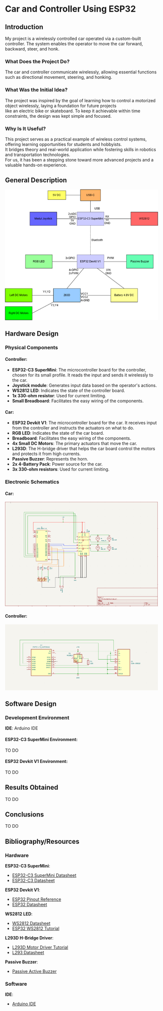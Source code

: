 # Car and Controller Using ESP32

## Introduction

My project is a wirelessly controlled car operated via a custom-built controller. The system enables the operator to move the car forward, backward, steer, and honk.  

### What Does the Project Do?  
The car and controller communicate wirelessly, allowing essential functions such as directional movement, steering, and honking.  

### What Was the Initial Idea?  
The project was inspired by the goal of learning how to control a motorized object wirelessly, laying a foundation for future projects   
like an electric bike or skateboard. To keep it achievable within time constraints, the design was kept simple and focused.  

### Why Is It Useful?  
This project serves as a practical example of wireless control systems, offering learning opportunities for students and hobbyists.   
It bridges theory and real-world application while fostering skills in robotics and transportation technologies.  
For us, it has been a stepping stone toward more advanced projects and a valuable hands-on experience.

## General Description

![plot](./Media/Copie%20pentru%20SchemaBlock.drawio.png)

## Hardware Design

### Physical Components

#### Controller:
- **ESP32-C3 SuperMini**: The microcontroller board for the controller, chosen for its small profile. It reads the input and sends it wirelessly to the car.
- **Joystick module**: Generates input data based on the operator's actions.
- **WS2812 LED**: Indicates the state of the controller board.
- **1x 330-ohm resistor**: Used for current limiting.
- **Small Breadboard**: Facilitates the easy wiring of the components.

#### Car:
- **ESP32 Devkit V1**: The microcontroller board for the car. It receives input from the controller and instructs the actuators on what to do.
- **RGB LED**: Indicates the state of the car board.
- **Breadboard**: Facilitates the easy wiring of the components.
- **4x Small DC Motors**: The primary actuators that move the car.
- **L293D**: The H-bridge driver that helps the car board control the motors and protects it from high currents.
- **Passive Buzzer**: Represents the horn.
- **2x 4-Battery Pack**: Power source for the car.
- **3x 330-ohm resistors**: Used for current limiting.


### Electronic Schematics

#### Car:
![plot](./Media/DiagramaMasina.PNG)

#### Controller:
![plot](./Media/SchemaTelecomanda.PNG)

## Software Design

### Development Environment

**IDE**: Arduino IDE

#### ESP32-C3 SuperMini Environment:
TO DO

#### ESP32 Devkit V1 Environment:
TO DO

## Results Obtained

TO DO

## Conclusions

TO DO

## Bibliography/Resources

### Hardware

**ESP32-C3 SuperMini**:  
- [ESP32-C3 SuperMini Datasheet](https://dl.artronshop.co.th/ESP32-C3%20SuperMini%20datasheet.pdf)  
- [ESP32-C3 Datasheet](https://www.espressif.com/sites/default/files/documentation/esp32-c3_datasheet_en.pdf)  

**ESP32 Devkit V1**:  
- [ESP32 Pinout Reference](https://lastminuteengineers.com/esp32-pinout-reference/)  
- [ESP32 Datasheet](https://www.espressif.com/sites/default/files/documentation/esp32_datasheet_en.pdf)  

**WS2812 LED**:  
- [WS2812 Datasheet](https://cdn-shop.adafruit.com/datasheets/WS2812.pdf)  
- [ESP32 WS2812 Tutorial](https://lastminuteengineers.com/esp32-wled-tutorial/)  

**L293D H-Bridge Driver**:  
- [L293D Motor Driver Tutorial](https://lastminuteengineers.com/l293d-dc-motor-arduino-tutorial/)  
- [L293 Datasheet](https://www.ti.com/lit/ds/symlink/l293.pdf)  

**Passive Buzzer**:  
- [Passive Active Buzzer](https://deepbluembedded.com/arduino-active-passive-buzzer/)  

### Software

**IDE**:  
- [Arduino IDE](https://www.arduino.cc/en/software)


